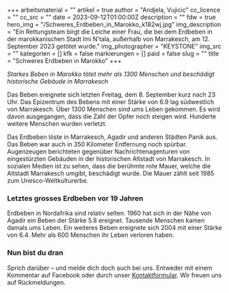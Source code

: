 +++
arbeitsmaterial = ""
artikel = true
author = "Andjela, Vujicic"
cc_licence = ""
cc_src = ""
date = 2023-09-12T01:00:00Z
description = ""
fdw = true
hero_img = "/Schweres_Erdbeben_in_Marokko_k182wj.jpg"
img_description = "Ein Rettungsteam birgt die Leiche einer Frau, die bei dem Erdbeben in der marokkanischen Stadt Imi N'tala, außerhalb von Marrakesch, am 12. September 2023 getötet wurde."
img_photographer = "KEYSTONE"
img_src = ""
kategorien = []
kfk = false
markierungen = []
paid = false
slug = ""
title = "Schweres Erdbeben in Marokko"
+++

_Starkes Beben in Marokko tötet mehr als 1300 Menschen und beschädigt historische Gebäude in Marrakesch_

Das Beben ereignete sich letzten Freitag, dem 8. September kurz nach 23 Uhr. Das Epizentrum des Bebens mit einer Stärke von 6.9 lag südwestlich von Marrakesch. Über 1300 Menschen sind ums Leben gekommen. Es wird davon ausgegangen, dass die Zahl der Opfer noch steigen wird. Hunderte weitere Menschen wurden verletzt.

Das Erdbeben löste in Marrakesch, Agadir und anderen Städten Panik aus. Das Beben war auch in 350 Kilometer Entfernung noch spürbar. Augenzeugen berichteten gegenüber Nachrichtenagenturen von eingestürzten Gebäuden in der historischen Altstadt von Marrakesch. In sozialen Medien ist zu sehen, dass die berühmte rote Mauer, welche die Altstadt Marrakesch umgibt, beschädigt wurde. Die Mauer zählt seit 1985 zum Unesco-Weltkulturerbe.

### Letztes grosses Erdbeben vor 19 Jahren

Erdbeben in Nordafrika sind relativ selten. 1960 hat sich in der Nähe von Agadir ein Beben der Stärke 5.8 ereignet. Tausende Menschen kamen damals ums Leben. Ein weiteres Beben ereignete sich 2004 mit einer Stärke von 6.4. Mehr als 600 Menschen ihr Leben verloren haben.

### Nun bist du dran

Sprich darüber – und melde dich doch auch bei uns. Entweder mit einem Kommentar auf Facebook oder durch unser [Kontaktformular](https://www.chinderzytig.ch/kontakt/). Wir freuen uns auf Rückmeldungen.
